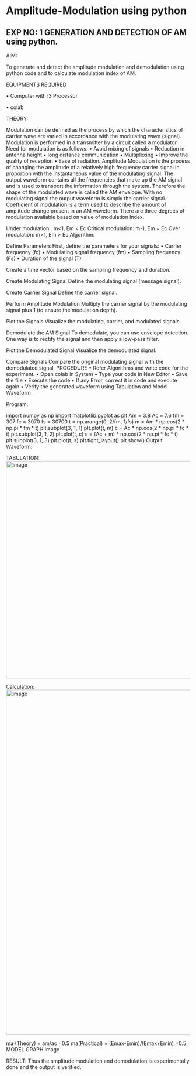 <h1>Amplitude-Modulation using python</h1>

<h2>EXP NO: 1 GENERATION AND DETECTION OF AM using python.</h2>

AIM:

To generate and detect the amplitude modulation and demodulation using python code and to calculate modulation index of AM.

EQUIPMENTS REQUIRED

• Computer with i3 Processor

• colab

THEORY:

Modulation can be defined as the process by which the characteristics of carrier wave are varied in accordance with the modulating wave (signal). Modulation is performed in a transmitter by a circuit called a modulator. Need for modulation is as follows: • Avoid mixing of signals • Reduction in antenna height • long distance communication • Multiplexing • Improve the quality of reception • Ease of radiation. Amplitude Modulation is the process of changing the amplitude of a relatively high frequency carrier signal in proportion with the instantaneous value of the modulating signal. The output waveform contains all the frequencies that make up the AM signal and is used to transport the information through the system. Therefore the shape of the modulated wave is called the AM envelope. With no modulating signal the output waveform is simply the carrier signal. Coefficient of modulation is a term used to describe the amount of amplitude change present in an AM waveform. There are three degrees of modulation available based on value of modulation index.

Under modulation : m<1, Em < Ec
Critical modulation: m-1, Em = Ec
Over modulation: m>1, Em > Ec
Algorithm:

Define Parameters First, define the parameters for your signals: • Carrier frequency (fc) • Modulating signal frequency (fm) • Sampling frequency (Fs) • Duration of the signal (T)

Create a time vector based on the sampling frequency and duration.

Create Modulating Signal Define the modulating signal (message signal).

Create Carrier Signal Define the carrier signal.

Perform Amplitude Modulation Multiply the carrier signal by the modulating signal plus 1 (to ensure the modulation depth).

Plot the Signals Visualize the modulating, carrier, and modulated signals.

Demodulate the AM Signal To demodulate, you can use envelope detection. One way is to rectify the signal and then apply a low-pass filter.

Plot the Demodulated Signal Visualize the demodulated signal.

Compare Signals Compare the original modulating signal with the demodulated signal. PROCEDURE • Refer Algorithms and write code for the experiment. • Open colab in System • Type your code in New Editor • Save the file • Execute the code • If any Error, correct it in code and execute again • Verify the generated waveform using Tabulation and Model Waveform

Program:

import numpy as np
import matplotlib.pyplot as plt
Am = 3.8
Ac = 7.6
fm = 307
fc = 3070
fs = 30700
t = np.arange(0, 2/fm, 1/fs)
m = Am * np.cos(2 * np.pi * fm * t)
plt.subplot(3, 1, 1)
plt.plot(t, m)
c = Ac * np.cos(2 * np.pi * fc * t)
plt.subplot(3, 1, 2)
plt.plot(t, c)
s = (Ac + m) * np.cos(2 * np.pi * fc * t)
plt.subplot(3, 1, 3)
plt.plot(t, s)
plt.tight_layout()
plt.show()
Output Waveform: 

TABULATION: <img width="838" height="594" alt="image" src="https://github.com/user-attachments/assets/a186f38a-c418-4f44-b113-8d377c4ef78c" />


Calculation: <img width="1518" height="943" alt="image" src="https://github.com/user-attachments/assets/614ce00d-9d5f-4cc7-9f5d-9e6ebe04db1f" />


ma (Theory) = am/ac =0.5
ma(Practical) = (Emax-Emin)/(Emax+Emin) =0.5
MODEL GRAPH image

RESULT: Thus the amplitude modulation and demodulation is experimentally done and the output is verified.

